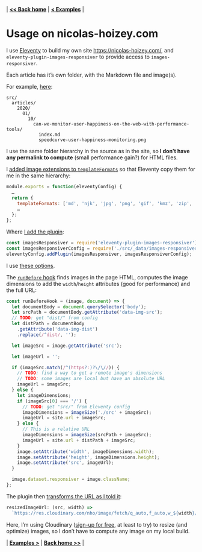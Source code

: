 | **[<< Back home](/images-responsiver/#documentation)** | **[< Examples](/images-responsiver/examples.html)** |

# Usage on nicolas-hoizey.com

I use [Eleventy](https://www.11ty.dev/) to build my own site <https://nicolas-hoizey.com/>, and `eleventy-plugin-images-responsiver` to provide access to `images-responsiver`.

Each article has it’s own folder, with the Markdown file and image(s).

For example, [here](https://github.com/nhoizey/nicolas-hoizey.com/tree/main/src/articles/2020/01/10/can-we-monitor-user-happiness-on-the-web-with-performance-tools):

```
src/
  articles/
    2020/
      01/
        10/
          can-we-monitor-user-happiness-on-the-web-with-performance-tools/
            index.md
            speedcurve-user-happiness-monitoring.png
```

I use the same folder hierarchy in the source as in the site, so **I don’t have any permalink to compute** (small performance gain?) for HTML files.

I [added image extensions to `templateFormats`](https://github.com/nhoizey/nicolas-hoizey.com/blob/a25262c221ff8f19e129352fd67df89092514a1d/.eleventy.js#L290) so that Eleventy copy them for me in the same hierarchy:

```javascript
module.exports = function(eleventyConfig) {
  …
  return {
    templateFormats: ['md', 'njk', 'jpg', 'png', 'gif', 'kmz', 'zip', 'scss'],
    …
  };
};
```

Where [I add the plugin](https://github.com/nhoizey/nicolas-hoizey.com/blob/a25262c221ff8f19e129352fd67df89092514a1d/.eleventy.js#L261-L263):

```javascript
const imagesResponsiver = require('eleventy-plugin-images-responsiver');
const imagesResponsiverConfig = require('./src/_data/images-responsiver-config.js');
eleventyConfig.addPlugin(imagesResponsiver, imagesResponsiverConfig);
```

I use [these options](https://github.com/nhoizey/nicolas-hoizey.com/blob/a441e2972d8cb6bff76697ea596522ec98f5ff76/src/_data/images-responsiver-config.js).

The [`runBefore` hook](https://github.com/nhoizey/nicolas-hoizey.com/blob/a441e2972d8cb6bff76697ea596522ec98f5ff76/src/_data/images-responsiver-config.js#L6-L39) finds images in the page HTML, computes the image dimensions to add the `width`/`height` attributes (good for performance) and the full URL:

```javascript
const runBeforeHook = (image, document) => {
  let documentBody = document.querySelector('body');
  let srcPath = documentBody.getAttribute('data-img-src');
  // TODO: get "dist/" from config
  let distPath = documentBody
    .getAttribute('data-img-dist')
    .replace(/^dist/, '');

  let imageSrc = image.getAttribute('src');

  let imageUrl = '';

  if (imageSrc.match(/^(https?:)?\/\//)) {
    // TODO: find a way to get a remote image's dimensions
    // TODO: some images are local but have an absolute URL
    imageUrl = imageSrc;
  } else {
    let imageDimensions;
    if (imageSrc[0] === '/') {
      // TODO: get "src/" from Eleventy config
      imageDimensions = imageSize('./src' + imageSrc);
      imageUrl = site.url + imageSrc;
    } else {
      // This is a relative URL
      imageDimensions = imageSize(srcPath + imageSrc);
      imageUrl = site.url + distPath + imageSrc;
    }
    image.setAttribute('width', imageDimensions.width);
    image.setAttribute('height', imageDimensions.height);
    image.setAttribute('src', imageUrl);
  }

  image.dataset.responsiver = image.className;
};
```

The plugin then [transforms the URL as I told it](https://github.com/nhoizey/nicolas-hoizey.com/blob/a441e2972d8cb6bff76697ea596522ec98f5ff76/src/_data/images-responsiver-config.js#L73-L74):

```javascript
resizedImageUrl: (src, width) =>
  `https://res.cloudinary.com/nho/image/fetch/q_auto,f_auto,w_${width}/${src}`,
```

Here, I’m using Cloudinary ([sign-up for free](https://nho.io/cloudinary-signup), at least to try) to resize (and optimize) images, so I don’t have to compute any image on my local build.

| **[Examples >](/images-responsiver/examples.html)** | **[Back home >>](/images-responsiver/#documentation)** |
